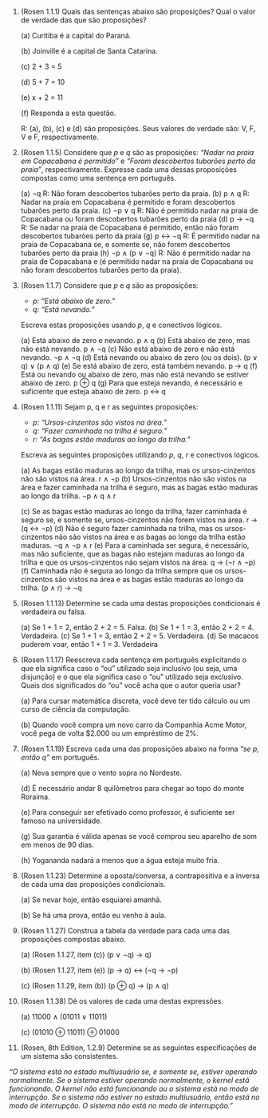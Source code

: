 1. (Rosen 1.1.1) Quais das sentenças abaixo são proposições? Qual o valor de verdade das que são proposições?
    
    (a) Curitiba é a capital do Paraná.
    
    (b) Joinville é a capital de Santa Catarina.
    
    (c) 2 + 3 = 5
    
    (d) 5 + 7 = 10
    
    (e) x + 2 = 11
    
    (f) Responda a esta questão.
    
	R: (a), (b), (c) e (d) são proposições. Seus valores de verdade são: V, F, V e F, respectivamente.
	
2. (Rosen 1.1.5) Considere que _p_ e _q_ são as proposições: _“Nadar na praia em Copacabana é permitido”_ e _“Foram descobertos tubarões perto da praia”_, respectivamente. Expresse cada uma dessas proposições compostas como uma sentença em português.
    
    (a) ¬q
    R: Não foram descobertos tubarões perto da praia.
    (b) p ∧ q
    R: Nadar na praia em Copacabana é permitido e foram descobertos tubarões perto da praia.
    (c) ¬p ∨ q
    R: Não é permitido nadar na praia de Copacabana ou foram descobertos tubarões perto da praia
    (d) p → ¬q
	R: Se nadar na praia de Copacabana é permitido, então não foram descobertos tubarões perto da praia
    (g) p ↔ ¬q
    R: É permitido nadar na praia de Copacabana se, e somente se, não forem descobertos tubarões perto da praia
    (h) ¬p ∧ (p ∨ ¬q)
    R: Não é permitido nadar na praia de Copacabana e (é permitido nadar na praia de Copacabana ou não foram descobertos tubarões perto da praia).
3. (Rosen 1.1.7) Considere que _p_ e _q_ são as proposições:
    
    - _p: “Está abaixo de zero.”_
    - _q: “Está nevando.”_
    
    Escreva estas proposições usando _p_, _q_ e conectivos lógicos.
    
    (a) Está abaixo de zero e nevando.
	    p ∧ q
    (b) Está abaixo de zero, mas não está nevando.
	    p ∧ ¬q
    (c) Não está abaixo de zero e não está nevando.
	    ¬p ∧ ¬q
    (d) Está nevando ou abaixo de zero (ou os dois).
	    (p ∨ q) ∨ (p ∧ q)
    (e) Se está abaixo de zero, está também nevando.
	    p → q
    (f) Está ou nevando ou abaixo de zero, mas não está nevando se estiver abaixo de zero.
	    p ⊕ q
    (g) Para que esteja nevando, é necessário e suficiente que esteja abaixo de zero.
	    p ↔ q
4. (Rosen 1.1.11) Sejam p, q e r as seguintes proposições:
    
    - _p: “Ursos-cinzentos são vistos na área.”_
    - _q: “Fazer caminhada na trilha é seguro.”_
    - _r: “As bagas estão maduras ao longo da trilha.”_
    
    Escreva as seguintes proposições utilizando _p_, _q_, _r_ e conectivos lógicos.
    
    (a) As bagas estão maduras ao longo da trilha, mas os ursos-cinzentos não são vistos na área.
	    r ∧ ¬p
    (b) Ursos-cinzentos não são vistos na área e fazer caminhada na trilha é seguro, mas as bagas estão maduras ao longo da trilha.
	    ¬p ∧ q ∧ r
    
    (c) Se as bagas estão maduras ao longo da trilha, fazer caminhada é seguro se, e somente se, ursos-cinzentos não forem vistos na área.
	    r → (q ↔ ¬p)
    (d) Não é seguro fazer caminhada na trilha, mas os ursos-cinzentos não são vistos na área e as bagas ao longo da trilha estão maduras.
		¬q ∧ ¬p ∧ r
    (e) Para a caminhada ser segura, é necessário, mas não suficiente, que as bagas não estejam maduras ao longo da trilha e que os ursos-cinzentos não sejam vistos na área.
	    q → (¬r ∧ ¬p)
    (f) Caminhada não é segura ao longo da trilha sempre que os ursos-cinzentos são vistos na área e as bagas estão maduras ao longo da trilha.
	    (p ∧ r) → ¬q
5. (Rosen 1.1.13) Determine se cada uma destas proposições condicionais é verdadeira ou falsa.
    
    (a) Se 1 + 1 = 2, então 2 + 2 = 5.
	    Falsa.
    (b) Se 1 + 1 = 3, então 2 + 2 = 4.
	    Verdadeira.
    (c) Se 1 + 1 = 3, então 2 + 2 = 5.
	    Verdadeira.
    (d) Se macacos puderem voar, então 1 + 1 = 3.
	    Verdadeira
6. (Rosen 1.1.17) Reescreva cada sentença em português explicitando o que ela significa caso o “ou” utilizado seja inclusivo (ou seja, uma disjunção) e o que ela significa caso o “ou” utilizado seja exclusivo. Quais dos significados do “ou” você acha que o autor queria usar?
    
    (a) Para cursar matemática discreta, você deve ter tido cálculo ou um curso de ciência da computação.
    
    (b) Quando você compra um novo carro da Companhia Acme Motor, você pega de volta $2.000 ou um empréstimo de 2%.
    
7. (Rosen 1.1.19) Escreva cada uma das proposições abaixo na forma _“se p, então q”_ em português.
    
    (a) Neva sempre que o vento sopra no Nordeste.
    
    (d) É necessário andar 8 quilômetros para chegar ao topo do monte Roraima.
    
    (e) Para conseguir ser efetivado como professor, é suficiente ser famoso na universidade.
    
    (g) Sua garantia é válida apenas se você comprou seu aparelho de som em menos de 90 dias.
    
    (h) Yogananda nadará a menos que a água esteja muito fria.
    
8. (Rosen 1.1.23) Determine a oposta/conversa, a contrapositiva e a inversa de cada uma das proposições condicionais.
    
    (a) Se nevar hoje, então esquiarei amanhã.
    
    (b) Se há uma prova, então eu venho à aula.
    
9. (Rosen 1.1.27) Construa a tabela da verdade para cada uma das proposições compostas abaixo.
    
    (a) (Rosen 1.1.27, item (c)) (p ∨ ¬q) → q)
    
    (b) (Rosen 1.1.27, item (e)) (p → q) ↔ (¬q → ¬p)
    
    (c) (Rosen 1.1.29, item (b)) (p ⊕ q) → (p ∧ q)
    
10. (Rosen 1.1.38) Dê os valores de cada uma destas expressões.
    
    (a) 11000 ∧ (01011 ∨ 11011)
    
    (c) (01010 ⊕ 11011) ⊕ 01000
    
11. (Rosen, 8th Edition, 1.2.9) Determine se as seguintes especificações de um sistema são consistentes.
    

_“O sistema está no estado multiusuário se, e somente se, estiver operando normalmente. Se o sistema estiver operando normalmente, o kernel está funcionando. O kernel não está funcionando ou o sistema está no modo de interrupção. Se o sistema não estiver no estado multiusuário, então está no modo de interrupção. O sistema não está no modo de interrupção.”_